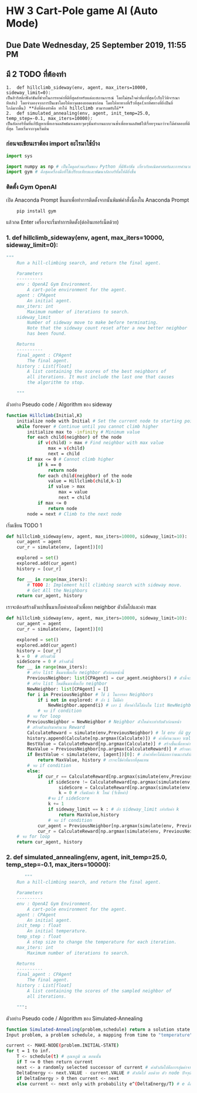 # HW 3 Cart-Pole game AI (Auto Mode)

## Due Date Wednesday, 25 September 2019, 11:55 PM

## มี 2 TODO ที่ต้องทำ
    1.  def hillclimb_sideway(env, agent, max_iters=10000, sideway_limit=0):
    เป็นฮิวริสติกฟังก์ชันที่ช่วยในการหาค่าที่ดีที่สุดสำหรับแต่ละสถานการณ์ โดยไม่สนใจค่าที่แย่ที่สุด(เก็บไว้พิจารณาทีหลัง) โดยจำลองจากการปีนเขาโดยให้หาจุดของยอดเขาก่อน โดยให้หาทางที่เร็วที่สุด(หาทิศทางที่ยิ่งปีนยิ่
    ใกล้มากขึ้น) **สิ่งที่ต้องทำคือ ทำให้ hillclimb สามารถขยับได้**
    2.  def simulated_annealing(env, agent, init_temp=25.0, temp_step=-0.1, max_iters=10000):
    เป็นอัลกอริทึ่มที่แก้ปัญหาเพื่อเอาผลลัพธ์มาเฉพาะจุดๆนั้นทำงานแบบวนซ้ำเพื่อหาผลลัพธ์ไปเรื่อยๆจนกว่าจะได้คำตอบที่ดีที่สุด โดยเริ่มจากจุดเริ่มต้น


### ก่อนจะเขียนเราต้อง import อะไรมาใช้บ้าง
```python
import sys

import numpy as np # เป็นโมดูลส่วนเสริมของ Python ที่มีฟังก์ชัน เกี่ยวกับคณิตศาสตร์และการคำนวณต่างๆ มาให้ใช้งาน
import gym # คือชุดเครื่องมือที่ใช้เปรียบเทียบและพัฒนาอัลกอริทึ่มให้ดียิ่งขึ้น
```
### ติดตั้ง Gym OpenAI

เปิด Anaconda Prompt ขึ้นมาเพื่อทำการติดตั้งจากนั้นพิมพ์คำสั่งนี้ลงใน Anaconda Prompt
```bash
    pip install gym
```
แล้วกด Enter เครื่องจะเริ่มทำการติดตั้ง(ต่ออินเทอร์เน็ตด้วย)


### 1. def hillclimb_sideway(env, agent, max_iters=10000, sideway_limit=0):
```python
"""
    Run a hill-climbing search, and return the final agent.

    Parameters
    ----------
    env : OpenAI Gym Environment.
        A cart-pole environment for the agent.
    agent : CPAgent
        An initial agent.
    max_iters: int
        Maximum number of iterations to search.
    sideway_limit
        Number of sideway move to make before terminating.
        Note that the sideway count reset after a new better neighbor
        has been found.

    Returns
    ----------
    final_agent : CPAgent
        The final agent.
    history : List[float]
        A list containing the scores of the best neighbors of 
        all iterations. It must include the last one that causes
        the algorithm to stop.

    """
```
ตัวอย่าง Pseudo code / Algorithm ของ sideway
```bash
function Hillclimb(Initial,K)
    initialize node with Initial # Set the current node to starting point
    while forever # Continue until you cannot climb higher 
        initialize max to -infinity # Minimum value
        for each child(neighbor) of the node 
            if v(child) > max # Find neighbor with max value
                max = v(child)
                next = child
        if max <= 0 # Cannot climb higher 
            if k == 0
                return node
            for each child(neighbor) of the node
                value = Hillclimb(child,k-1)
                if value > max
                    max = value
                    next = child
            if max <= 0
                return node
        node = next # Climb to the next node
```
เริ่มเขียน TODO 1
```python
def hillclimb_sideway(env, agent, max_iters=10000, sideway_limit=10):
    cur_agent = agent
    cur_r = simulate(env, [agent])[0]

    explored = set()
    explored.add(cur_agent)
    history = [cur_r]

    for __ in range(max_iters):
        # TODO 1: Implement hill climbing search with sideway move.
        # Get All the Neighbors
    return cur_agent, history

```
เราจะต้องสร้างตัวแปรขึ้นมาเก็บค่าสองตัวเพื่อหา neighbor ตัวถัดไปและค่า max
```python
def hillclimb_sideway(env, agent, max_iters=10000, sideway_limit=10):
    cur_agent = agent
    cur_r = simulate(env, [agent])[0]

    explored = set()
    explored.add(cur_agent)
    history = [cur_r]
    k = 0  # สร้างตัวนี้
    sideScore = 0 # สร้างตัวนี้
    for __ in range(max_iters):
        # สร้าง list ขึ้นมาเพื่อเก็บ neighbor ตัวก่อนหน้านี้
        PreviousNeighbor: list[CPAgent] = cur_agent.neighbors() # ตัวนี้จะมี CPAgent อยู่ใน list ที่คอยหา Neighbors ให้
        # สร้าง list ใหม่ขึ้นมาเพื่อเก็บ neighbor 
        NewNeighbor: list[CPAgent] = []
        for i in PreviousNeighbor # ใช้ i ในการหา Neighbors
            if i not in explored: # ถ้า i ไม่มีค่า
                NewNeighbor.append(i) # เอา i ที่หาค่าได้ใส่ลงใน list NewNeighbor
            # จบ if condition
        # จบ for loop
        PreviousNeighbor = NewNeighbor # Neighbor ตัวใหม่จะเท่ากับตัวก่อนหน้า
        # สร้างตัวแปรมาคำนวน Reward
        CalculateReward = simulate(env,PreviousNeighbor) # ใช้ env ที่มี gym มาคำนวนค่าด้วย Neighbor ก่อนหน้า
        history.append(Calculate[np.argmax(Calculate)]) # ค่าที่คำนวนหา value ที่มากที่สุดจาก gym จะถูกใส่ลงใน list ชื่อ history
        BestValue = CalculateReward[np.argmax(Calculate)] # สร้างขึ้นเพื่อหาค่าที่ดีที่สุดและมากที่สุด
        MaxValue = PreviousNeighbor[np.argmax(CalculateReward)] # สร้างมาเพื่อหา Neighbor ตัวก่อนหน้าที่มีค่ามากที่สุด
        if BestValue < simulate(env, [agent])[0]: # ถ้าค่าที่หาได้น้อยกว่าขณะกำลังปีนขึ้นเขา
            return MaxValue, history # เราจะใช้ค่าที่มากที่สุดแทน
        # จบ if condition
        else:
            if cur_r == CalculateReward[np.argmax(simulate(env,PreviousNeighbor))]: # ถ้าตัวปัจจุบันมีค่าเท่ากับค่าที่สูงที่สุดของ Neighbor ที่เจอค่าตัวก่อนหน้านี้
                if sideScore != CalculateReward[np.argmax(simulate(env,PreviousNeighbor))]: # ถ้าค่า sideScore ไม่เท่ากับค่าของ CalculateReward
                    sideScore = CalculateReward[np.argmax(simulate(env,PreviousNeighbor))] # จับค่า CalculateReward เท่ากับ sideScore
                    k = 0 # เริ่มนับค่า k ใหม่ (รีเซ็ทค่า)
                #จบ if sideScore
                k += 1
                if sideway_limit == k : # ถ้า sideway_limit เท่ากับค่า k 
                    return MaxValue,history
                # จบ if condition
            cur_agent = PreviousNeighbor[np.argmax(simulate(env, PreviousNeighbor))] # ตัวปัจจุบันจะมีค่ามากที่สุดจากตัวก่อนหน้า
            cur_r = CalculateReward[np.argmax(simulate(env, PreviousNeighborvious))] # ค่า Reward เท่ากับ ค่าที่คำนวนจาก ค่าที่มากที่สุดจากตัวก่อนหน้า
    # จบ for loop
    return cur_agent, history
```

### 2. def simulated_annealing(env, agent, init_temp=25.0, temp_step=-0.1, max_iters=10000):
```python
       """
    Run a hill-climbing search, and return the final agent.

    Parameters
    ----------
    env : OpenAI Gym Environment.
        A cart-pole environment for the agent.
    agent : CPAgent
        An initial agent.
    init_temp : float
        An initial temperature.
    temp_step : float
        A step size to change the temperature for each iteration.
    max_iters: int
        Maximum number of iterations to search.

    Returns
    ----------
    final_agent : CPAgent
        The final agent.
    history : List[float]
        A list containing the scores of the sampled neighbor of 
        all iterations.

    """:
```

ตัวอย่าง Pseudo code / Algorithm ของ Simulated-Annealing

```bash
function Simulated-Annealing(problem,schedule) return a solution state
Input problem, a problem schedule, a mapping from time to "temperature"

current <- MAKE-NODE(problem.INITIAL-STATE)
for t = 1 to inf.
    T <- schedule(t) # อุณหภูมิ ณ ตอนนั้น
    if T <= 0 then return current
    next <- a randomly selected successor of current # ค่าตัวถัดไปคือการสุ่มค่าจากตัวปัจจุบัน
    DeltaEnergy <- next.VALUE - current.VALUE # ตัวถัดไป ลบด้วย ตัว node ปัจจุบัน
    if DeltaEnergy > 0 then current <- next
    else current <- next only with probability e^(DeltaEnergy/T) # e คือ exponential , eยกกำลัง(DeltaEnergyหารด้วยT)
```